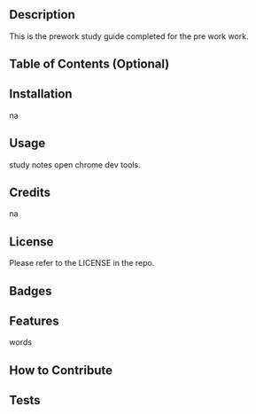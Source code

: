 # <my pre work>

## Description

This is the prework study guide completed for the pre work work.

## Table of Contents (Optional)


## Installation

na

## Usage

study notes open chrome dev tools.


## Credits

na

## License

Please refer to the LICENSE in the repo.

## Badges

## Features

words

## How to Contribute



## Tests

